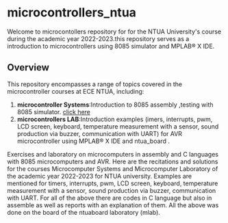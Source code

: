 # microcontrollers_ntua
Welcome to microcontollers repository for for the NTUA University's course during the academic year 2022-2023.this repository serves as a introduction to microcontrollers using 8085 simulator and MPLAB® X IDE.

## Overview

This repository encompasses a range of topics covered in the microcontroller courses at ECE NTUA, including:

1. **microcontroller Systems**:Introduction to 8085 assembly ,testing with 8085 simulator. [click here](./microcontrollers_Systems)
2. **microcontrollers LAB**:Introduction examples (imers, interrupts, pwm, LCD screen, keyboard, temperature measurement with a sensor, sound production via buzzer, communication with UART) for AVR microcontroller using MPLAB® X IDE and ntua_board .

Exercises and laboratory on microcomputers in assembly and C languages ​​with 8085 microcomputers and AVR.
Here are the recitations and solutions for the courses Microcomputer Systems and Microcomputer Laboratory of the academic year 2022-2023 for NTUA university.
Examples are mentioned for timers, interrupts, pwm, LCD screen, keyboard, temperature measurement with a sensor, sound production via buzzer, communication with UART.
For all of the above there are codes in C language but also in assemble as well as reports with an explanation of them.
All the above was done on the board of the ntuaboard laboratory (mlab).

